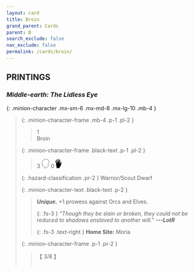 ```yaml
---
layout: card
title: Broin
grand_parent: Cards
parent: B
search_exclude: false
nav_exclude: false
permalink: /cards/broin/
---
```


## PRINTINGS


### _Middle-earth: The Lidless Eye_

{: .minion-character .mx-sm-6 .mx-md-8 .mx-lg-10 .mb-4 }
> {: .minion-character-frame .mb-4 .p-1 .pl-2 }
> > <div class="hazard-mp">1</div>
> > <div class="card-name">Broin</div>
>
> {: .minion-character-frame .black-text .p-1 .pl-2 }
> > 3 ![](/assets/images/mind.svg) 0![](/assets/images/di.svg)
>
> {: .hazard-classification .pr-2 }
> Warrior/Scout Dwarf
>
> {: .minion-character-text .black-text .p-2 }
> > _**Unique.**_ +1 prowess against Orcs and Elves. 
> > 
> > {: .fs-3 } 
> > _“Though they be slain or broken, they could not be reduced to shadows enslaved to another will."_ ***---&#65279;LotR***  
> > 
> > {: .fs-3 .text-right } 
> > **Home Site:** Moria 
>
> {: .minion-character-frame .p-1 .pr-2 }
> > <div class="card-shield">【 3/8 】</div>
> > <div class="card-corruption-white">&nbsp;</div>
